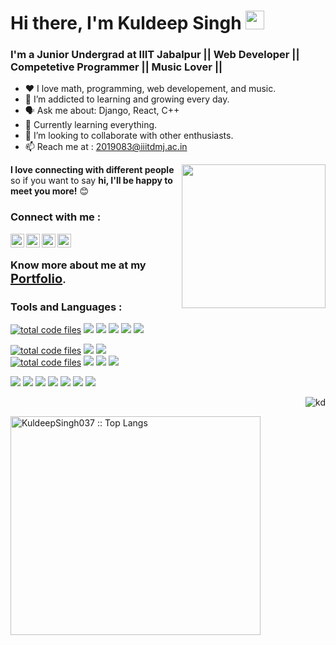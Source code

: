 <h1>Hi there, I'm Kuldeep Singh <img src="https://raw.githubusercontent.com/MartinHeinz/MartinHeinz/master/wave.gif" width="30px"></h1>
<h3>I'm a Junior Undergrad at <b>IIIT Jabalpur</b> || Web Developer || Competetive Programmer || Music Lover ||</h3>

- :heart: I love math, programming, web developement, and music.
- 🌱 I’m addicted to learning and growing every day.
- :speaking_head: Ask me about: Django, React, C++
- :robot: Currently learning everything.
- 👯 I’m looking to collaborate with other enthusiasts.
- :mailbox: Reach me at : 2019083@iiitdmj.ac.in

<img align='right' src="https://media.giphy.com/media/M9gbBd9nbDrOTu1Mqx/giphy.gif" width="230">
<b>I love connecting with different people</b> so if you want to say <b>hi, I'll be happy to meet you more!</b> 😊


### Connect with me :
[<img align="left" alt="ks | hackerrank" width="22px" src="https://cdn.jsdelivr.net/npm/simple-icons@v3/icons/hackerrank.svg" />][hackerrank]
[<img align="left" alt="kd | LinkedIn" width="22px" src="https://cdn.jsdelivr.net/npm/simple-icons@v3/icons/linkedin.svg" />][linkedin]
[<img align="left" alt="kd | Twitter" width="22px" src="https://cdn.jsdelivr.net/npm/simple-icons@v3/icons/twitter.svg" />][twitter]
[<img align="left" alt="kd | Instagram" width="22px" src="https://cdn.jsdelivr.net/npm/simple-icons@v3/icons/instagram.svg" />][instagram]
</br>

### Know more about me at my <b style="color: blue; font-size: 20px"><a href="https://kuldeepsingh037.herokuapp.com">Portfolio</a></b>.

### Tools and Languages :

<a href="https://github.com/KuldeepSingh037"><img src="https://img.shields.io/badge/JavaScript-F7DF1E?style=flat&logo=javascript&logoColor=black" alt="total code files" /></a>
<a href="https://github.com/KuldeepSingh037"><img src="https://img.shields.io/badge/React-20232A?style=flat&logo=react&logoColor=61DAFB" /></a>
<a href="https://github.com/KuldeepSingh037"><img src="https://img.shields.io/badge/-Nodejs-green?style=flat&logo=Node.js" /></a>
<a href="https://github.com/KuldeepSingh037"><img src="https://img.shields.io/badge/C-00599C?style=for-the-badge&logo=c&logoColor=white" /></a>
<a href="https://github.com/KuldeepSingh037"><img src="https://img.shields.io/badge/VSCode%20-%232E2E2E.svg?&style=flat&logo=visual-studio-code&logoColor=%2330A2FF" /></a>
<a href="https://github.com/KuldeepSingh037"><img src="https://img.shields.io/badge/PHP-777BB4?style=for-the-badge&logo=php&logoColor=white" /></a>

<a href="https://github.com/KuldeepSingh037"><img src="https://img.shields.io/badge/-HTML5-E34F26?style=flat&logo=html5&logoColor=white" alt="total code files" /></a>
<a href="https://github.com/KuldeepSingh037"><img src="https://img.shields.io/badge/Python-FFD43B?style=for-the-badge&logo=python&logoColor=blue" /></a>
<a href="https://github.com/KuldeepSingh037"><img src="https://img.shields.io/badge/Express.js-404D59?style=flat&logo=express&logoColor=white" /></a>	
<a href="https://github.com/KuldeepSingh037"><img src="https://img.shields.io/badge/-CSS3-1572B6?style=flat&logo=css3" alt="total code files" /></a>
<a href="https://github.com/KuldeepSingh037"><img src="https://img.shields.io/badge/React_Router-CA4245?style=flat&logo=react-router&logoColor=white" /></a>
<a href="https://github.com/KuldeepSingh037"><img src="https://img.shields.io/badge/-json-02569B?style=flat&logo=json" /></a>
<a href="https://github.com/KuldeepSingh037"><img src="https://img.shields.io/badge/Bootstrap-563D7C?style=for-the-badge&logo=bootstrap&logoColor=white" /></a>

<a href="https://github.com/KuldeepSingh037"><img src="https://img.shields.io/badge/MongoDB-4EA94B?style=flat&logo=mongodb&logoColor=white" /></a>
<a href="https://github.com/KuldeepSingh037"><img src="https://img.shields.io/badge/C%2B%2B-00599C?style=for-the-badge&logo=c%2B%2B&logoColor=white" /></a>
<a href="https://github.com/KuldeepSingh037"><img src="https://img.shields.io/badge/MySQL-00000F?style=flat&logo=mysql&logoColor=white" /></a>
<a href="https://github.com/KuldeepSingh037"><img src="https://img.shields.io/badge/-Git-black?style=flat&logo=git&link=https://github.com/KuldeepSingh037" /></a>
<a href="https://github.com/KuldeepSingh037"><img src="https://img.shields.io/badge/Django-092E20?style=for-the-badge&logo=django&logoColor=green" /></a>
<a href="https://github.com/KuldeepSingh037"><img src="https://img.shields.io/badge/-Heroku-gray?style=flat&logo=heroku&link=https://github.com/KuldeepSingh037" /></a>
<a href="https://github.com/KuldeepSingh037"><img src="https://img.shields.io/badge/Linux-FCC624?style=flat&logo=linux&logoColor=black" /></a>

<p align="right"> <img src="https://komarev.com/ghpvc/?username=KuldeepSingh037&label=Profile%20views&color=0e75b6&style=flat" alt="kd" /></p>
<!-- <h3 align="center">My GitHub Stats</h3> -->
<!-- <span align="center" width:800px> -->
<!--   <img height="350cm" width="400xm" src="https://github-readme-stats.vercel.app/api?username=KuldeepSingh037&theme=dark&show_icons=true" alt="KuldeepSingh037 :: Stats" /> -->
  <img height="350em" width="400cm" src="https://github-readme-stats.vercel.app/api/top-langs/?username=KuldeepSingh037&langs_count=8&theme=tokyonight&layout=compact" alt="KuldeepSingh037 :: Top Langs" />
<!-- </span> -->


[twitter]: https://twitter.com/KuldeepSingh037
[instagram]: https://www.instagram.com/KuldeepSingh037
[linkedin]: https://www.linkedin.com/in/kuldeepsingh037
[hackerrank]: https://www.hackerrank.com/Gahlot_kuldeep
